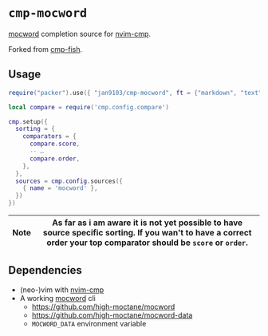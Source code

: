 # `cmp-mocword`

[mocword][] completion source for [nvim-cmp][].

Forked from [cmp-fish](https://github.com/mtoohey31/cmp-fish).

## Usage

```lua
require("packer").use({ "jan9103/cmp-mocword", ft = {"markdown", "text"} })

local compare = require('cmp.config.compare')

cmp.setup({
  sorting = {
    comparators = {
      compare.score,
      -- …
      compare.order,
    },
  },
  sources = cmp.config.sources({
    { name = 'mocword' },
  })
})
```

| Note | As far as i am aware it is not yet possible to have source specific sorting. If you wan't to have a correct order your top comparator should be `score` or `order`. |
| --- | --- |

## Dependencies

- (neo-)vim with [nvim-cmp][]
- A working [mocword][] cli
  - <https://github.com/high-moctane/mocword>
  - <https://github.com/high-moctane/mocword-data>
  - `MOCWORD_DATA` environment variable


[nvim-cmp]: https://github.com/hrsh7th/nvim-cmp
[mocword]: https://github.com/high-moctane/mocword
